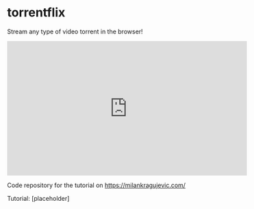# torrentflix
Stream any type of video torrent in the browser!

<iframe width="560" height="315" src="https://www.youtube.com/embed/EJ1afwZQiMI" frameborder="0" allowfullscreen></iframe>

Code repository for the tutorial on https://milankragujevic.com/

Tutorial: [placeholder]
